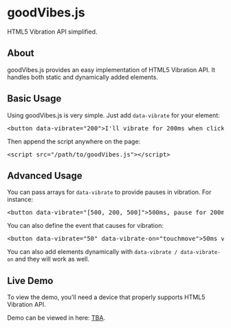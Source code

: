 goodVibes.js
============

HTML5 Vibration API simplified.

About
-----

goodVibes.js provides an easy implementation of HTML5 Vibration API. It handles both static and dynamically added elements.

Basic Usage
-----

Using goodVibes.js is very simple. Just add `data-vibrate` for your element:
<pre>
&lt;button data-vibrate="200">I'll vibrate for 200ms when clicked&lt;/button>
</pre>

Then append the script anywhere on the page:
<pre>
&lt;script src="/path/to/goodVibes.js">&lt;/script>
</pre>

Advanced Usage
--------------
You can pass arrays for `data-vibrate` to provide pauses in vibration. For instance:
<pre>
&lt;button data-vibrate="[500, 200, 500]">500ms, pause for 200ms, and 500ms more&lt;/button>
</pre>

You can also define the event that causes for vibration:
<pre>
&lt;button data-vibrate="50" data-vibrate-on="touchmove">50ms vibration ontouchmoved&lt;/button>
</pre>

You can also add elements dynamically with `data-vibrate / data-vibrate-on` and they will work  as well.

Live Demo
---------
To view the demo, you'll need a device that properly supports HTML5 Vibration API.

Demo can be viewed in here: <a href="//demo.hakoniemi.net/goodVibes/">TBA</a>.
